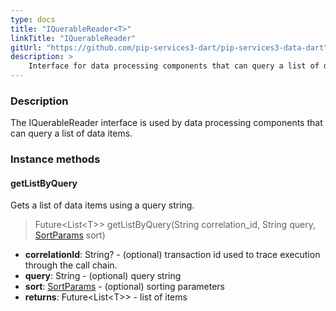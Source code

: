 ```yaml
---
type: docs
title: "IQuerableReader<T>"
linkTitle: "IQuerableReader"
gitUrl: "https://github.com/pip-services3-dart/pip-services3-data-dart"
description: >
    Interface for data processing components that can query a list of data items.
---
```


### Description

The IQuerableReader interface is used by data processing components that can query a list of data items.

### Instance methods

#### getListByQuery
Gets a list of data items using a query string.

> Future\<List\<T\>\> getListByQuery(String correlation_id, String query, [SortParams](../../../commons/data/sort_params) sort)

- **correlationId**: String? - (optional) transaction id used to trace execution through the call chain.
- **query**: String - (optional) query string
- **sort**: [SortParams](../../../commons/data/sort_params) - (optional) sorting parameters
- **returns**: Future\<List\<T\>\> - list of items
